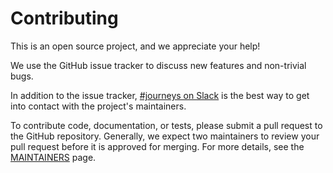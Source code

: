 # Contributing

This is an open source project, and we appreciate your help!

We use the GitHub issue tracker to discuss new features and non-trivial bugs.

In addition to the issue tracker, [#journeys on Slack](https://dwopen.slack.com)
is the best way to get into contact with the
project's maintainers.

To contribute code, documentation, or tests, please submit a pull request to
the GitHub repository. Generally, we expect two maintainers to review your pull
request before it is approved for merging. For more details, see the
[MAINTAINERS](MAINTAINERS.md) page.
